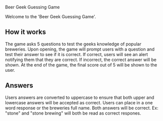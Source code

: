 Beer Geek Guessing Game

Welcome to the 'Beer Geek Guessing Game'.

## How it works ##
The game asks 5 questions to test the geeks knowledge of popular breweries.
Upon opening, the game will prompt users with a question and test their answer to see if it is correct.
If correct, users will see an alert notifying them that they are correct. If incorrect, the correct answer will be shown.
At the end of the game, the final score out of 5 will be shown to the user.

## Answers ##
Users answers are converted to uppercase to ensure that both upper and lowercase answers will be accepted as correct. Users can place in a one word response or the breweries full name. Both answers will be correct. Ex: "stone" and "stone brewing" will both be read as correct respones.

